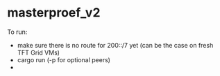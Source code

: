 # masterproef_v2

To run:
- make sure there is no route for 200::/7 yet (can be the case on fresh TFT Grid VMs)
- cargo run (-p for optional peers)
- 

